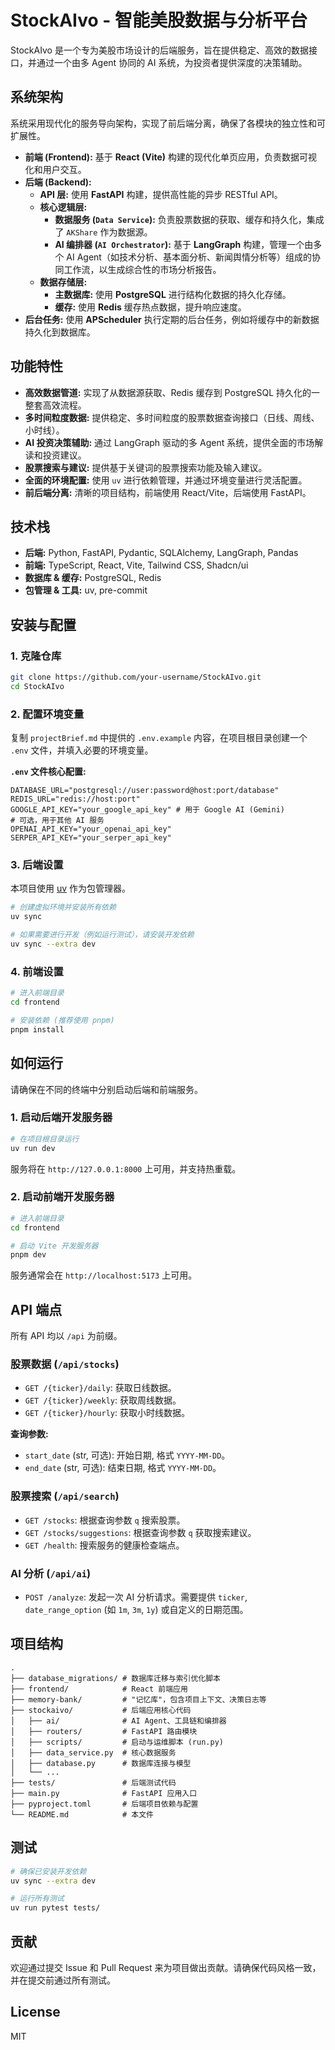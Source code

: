 # StockAIvo - 智能美股数据与分析平台

StockAIvo 是一个专为美股市场设计的后端服务，旨在提供稳定、高效的数据接口，并通过一个由多 Agent 协同的 AI 系统，为投资者提供深度的决策辅助。

## 系统架构

系统采用现代化的服务导向架构，实现了前后端分离，确保了各模块的独立性和可扩展性。

*   **前端 (Frontend):** 基于 **React (Vite)** 构建的现代化单页应用，负责数据可视化和用户交互。
*   **后端 (Backend):**
    *   **API 层:** 使用 **FastAPI** 构建，提供高性能的异步 RESTful API。
    *   **核心逻辑层:**
        *   **数据服务 (`Data Service`):** 负责股票数据的获取、缓存和持久化，集成了 `AKShare` 作为数据源。
        *   **AI 编排器 (`AI Orchestrator`):** 基于 **LangGraph** 构建，管理一个由多个 AI Agent（如技术分析、基本面分析、新闻舆情分析等）组成的协同工作流，以生成综合性的市场分析报告。
    *   **数据存储层:**
        *   **主数据库:** 使用 **PostgreSQL** 进行结构化数据的持久化存储。
        *   **缓存:** 使用 **Redis** 缓存热点数据，提升响应速度。
*   **后台任务:** 使用 **APScheduler** 执行定期的后台任务，例如将缓存中的新数据持久化到数据库。

## 功能特性

*   **高效数据管道:** 实现了从数据源获取、Redis 缓存到 PostgreSQL 持久化的一整套高效流程。
*   **多时间粒度数据:** 提供稳定、多时间粒度的股票数据查询接口（日线、周线、小时线）。
*   **AI 投资决策辅助:** 通过 LangGraph 驱动的多 Agent 系统，提供全面的市场解读和投资建议。
*   **股票搜索与建议:** 提供基于关键词的股票搜索功能及输入建议。
*   **全面的环境配置:** 使用 `uv` 进行依赖管理，并通过环境变量进行灵活配置。
*   **前后端分离:** 清晰的项目结构，前端使用 React/Vite，后端使用 FastAPI。

## 技术栈

*   **后端:** Python, FastAPI, Pydantic, SQLAlchemy, LangGraph, Pandas
*   **前端:** TypeScript, React, Vite, Tailwind CSS, Shadcn/ui
*   **数据库 & 缓存:** PostgreSQL, Redis
*   **包管理 & 工具:** uv, pre-commit

## 安装与配置

### 1. 克隆仓库

```bash
git clone https://github.com/your-username/StockAIvo.git
cd StockAIvo
```

### 2. 配置环境变量

复制 `projectBrief.md` 中提供的 `.env.example` 内容，在项目根目录创建一个 `.env` 文件，并填入必要的环境变量。

**`.env` 文件核心配置:**
```env
DATABASE_URL="postgresql://user:password@host:port/database"
REDIS_URL="redis://host:port"
GOOGLE_API_KEY="your_google_api_key" # 用于 Google AI (Gemini)
# 可选，用于其他 AI 服务
OPENAI_API_KEY="your_openai_api_key"
SERPER_API_KEY="your_serper_api_key"
```

### 3. 后端设置

本项目使用 [uv](https://github.com/astral-sh/uv) 作为包管理器。

```bash
# 创建虚拟环境并安装所有依赖
uv sync

# 如果需要进行开发（例如运行测试），请安装开发依赖
uv sync --extra dev
```

### 4. 前端设置

```bash
# 进入前端目录
cd frontend

# 安装依赖 (推荐使用 pnpm)
pnpm install
```

## 如何运行

请确保在不同的终端中分别启动后端和前端服务。

### 1. 启动后端开发服务器

```bash
# 在项目根目录运行
uv run dev
```
服务将在 `http://127.0.0.1:8000` 上可用，并支持热重载。

### 2. 启动前端开发服务器

```bash
# 进入前端目录
cd frontend

# 启动 Vite 开发服务器
pnpm dev
```
服务通常会在 `http://localhost:5173` 上可用。

## API 端点

所有 API 均以 `/api` 为前缀。

### 股票数据 (`/api/stocks`)

*   `GET /{ticker}/daily`: 获取日线数据。
*   `GET /{ticker}/weekly`: 获取周线数据。
*   `GET /{ticker}/hourly`: 获取小时线数据。

**查询参数:**
*   `start_date` (str, 可选): 开始日期, 格式 `YYYY-MM-DD`。
*   `end_date` (str, 可选): 结束日期, 格式 `YYYY-MM-DD`。

### 股票搜索 (`/api/search`)

*   `GET /stocks`: 根据查询参数 `q` 搜索股票。
*   `GET /stocks/suggestions`: 根据查询参数 `q` 获取搜索建议。
*   `GET /health`: 搜索服务的健康检查端点。

### AI 分析 (`/api/ai`)

*   `POST /analyze`: 发起一次 AI 分析请求。需要提供 `ticker`, `date_range_option` (如 `1m`, `3m`, `1y`) 或自定义的日期范围。

## 项目结构

```
.
├── database_migrations/ # 数据库迁移与索引优化脚本
├── frontend/            # React 前端应用
├── memory-bank/         # "记忆库"，包含项目上下文、决策日志等
├── stockaivo/           # 后端应用核心代码
│   ├── ai/              # AI Agent、工具链和编排器
│   ├── routers/         # FastAPI 路由模块
│   ├── scripts/         # 启动与运维脚本 (run.py)
│   ├── data_service.py  # 核心数据服务
│   ├── database.py      # 数据库连接与模型
│   └── ...
├── tests/               # 后端测试代码
├── main.py              # FastAPI 应用入口
├── pyproject.toml       # 后端项目依赖与配置
└── README.md            # 本文件
```

## 测试

```bash
# 确保已安装开发依赖
uv sync --extra dev

# 运行所有测试
uv run pytest tests/
```

## 贡献

欢迎通过提交 Issue 和 Pull Request 来为项目做出贡献。请确保代码风格一致，并在提交前通过所有测试。

## License

MIT